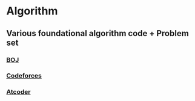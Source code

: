 # Algorithm
## Various foundational algorithm code + Problem set 
### [BOJ](https://www.acmicpc.net/) 
### [Codeforces](http://codeforces.com/) 
### [Atcoder](https://atcoder.jp/)

